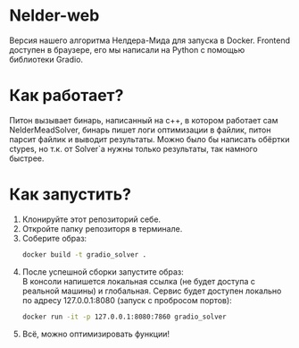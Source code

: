 # Nelder-web
Версия нашего алгоритма Нелдера-Мида для запуска в Docker. Frontend доступен в браузере, его мы написали на Python с помощью библиотеки Gradio.

# Как работает?
Питон вызывает бинарь, написанный на c++, в котором работает сам NelderMeadSolver, бинарь пишет логи оптимизации в файлик, питон парсит файлик и выводит результаты. Можно было бы написать обёртки ctypes, но т.к. от Solver`a нужны только результаты, так намного быстрее.

# Как запустить?
1. Клонируйте этот репозиторий себе. 
2. Откройте папку репозиторя в терминале. 
3. Соберите образ:  
    ``` bash
    docker build -t gradio_solver . 
    ```
4. После успешной сборки запустите образ: <br>
    В консоли напишется локальная ссылка (не будет доступа с реальной машины) и глобальная. Cервис будет доступен локально по адресу 127.0.0.1:8080 (запуск с пробросом портов):
    ``` bash
    docker run -it -p 127.0.0.1:8080:7860 gradio_solver
    ```
5. Всё, можно оптимизировать функции!
